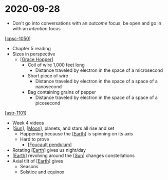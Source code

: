 # 2020-09-28

- Don't go into conversations with an _outcome_ focus, be open and go in with an _intention_ focus

[[cpsc-1050]]

- Chapter 5 reading
- Sizes in perspective
  - [[Grace Hopper]]
    - Coil of wire 1,000 feet long
      - Distance traveled by electron in the space of a microsecond
    - Short piece of wire
      - Distance traveled by electron in the space of a space of a nanosecond
    - Bag containing grains of pepper
      - Distance traveled by electron in the space of a space of a picosecond

[[astr-1101]]

- Week 4 videos
- [[Sun]], [[Moon]], planets, and stars all rise and set
  - Happening because the [[Earth]] is spinning on its axis
  - Hard to prove
    - [[Foucault pendulum]]
- Rotating [[Earth]] gives us night/day
- [[Earth]] revolving around the [[Sun]] changes constellations
- Axial tilt of [[Earth]] gives
  - Seasons
  - Solstice and equinox

[//begin]: # "Autogenerated link references for markdown compatibility"
[cpsc-1050]: cpsc-1050 "CPSC 1050 - Introduction to Computer Science"
[Grace Hopper]: grace-hopper "Grace Murray Hopper"
[astr-1101]: astr-1101 "ASTR 1101 - Intro to the Solar System"
[Sun]: sun "Sun"
[Moon]: moon "Moon"
[Earth]: earth "Earth 🜨"
[Foucault pendulum]: foucault-pendulum "Foucault Pendulum"
[//end]: # "Autogenerated link references"